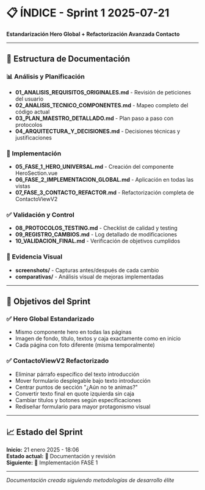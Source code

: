 # 📋 ÍNDICE - Sprint 1 2025-07-21
**Estandarización Hero Global + Refactorización Avanzada Contacto**

---

## 📁 Estructura de Documentación

### 📊 Análisis y Planificación
- **01_ANALISIS_REQUISITOS_ORIGINALES.md** - Revisión de peticiones del usuario
- **02_ANALISIS_TECNICO_COMPONENTES.md** - Mapeo completo del código actual
- **03_PLAN_MAESTRO_DETALLADO.md** - Plan paso a paso con protocolos
- **04_ARQUITECTURA_Y_DECISIONES.md** - Decisiones técnicas y justificaciones

### 🔧 Implementación
- **05_FASE_1_HERO_UNIVERSAL.md** - Creación del componente HeroSection.vue
- **06_FASE_2_IMPLEMENTACION_GLOBAL.md** - Aplicación en todas las vistas
- **07_FASE_3_CONTACTO_REFACTOR.md** - Refactorización completa de ContactoViewV2

### ✅ Validación y Control
- **08_PROTOCOLOS_TESTING.md** - Checklist de calidad y testing
- **09_REGISTRO_CAMBIOS.md** - Log detallado de modificaciones
- **10_VALIDACION_FINAL.md** - Verificación de objetivos cumplidos

### 📸 Evidencia Visual
- **screenshots/** - Capturas antes/después de cada cambio
- **comparativas/** - Análisis visual de mejoras implementadas

---

## 🎯 Objetivos del Sprint

### ✅ Hero Global Estandarizado
- Mismo componente hero en todas las páginas
- Imagen de fondo, título, textos y caja exactamente como en inicio
- Cada página con foto diferente (misma temporalmente)

### ✅ ContactoViewV2 Refactorizado
- Eliminar párrafo específico del texto introducción
- Mover formulario desplegable bajo texto introducción
- Centrar puntos de sección "¿Aún no te animas?"
- Convertir texto final en quote izquierda sin caja
- Cambiar títulos y botones según especificaciones
- Rediseñar formulario para mayor protagonismo visual

---

## 📈 Estado del Sprint
**Inicio:** 21 enero 2025 - 18:06  
**Estado actual:** 📝 Documentación y revisión  
**Siguiente:** 🚀 Implementación FASE 1

---

*Documentación creada siguiendo metodologías de desarrollo élite*
